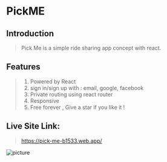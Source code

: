 # PickME 

## Introduction

> Pick Me is a simple ride sharing app concept with react. 

## Features

> 1. Powered by React
> 2. sign in/sign up with : email, google, facebook
> 3. Private routing using react router
> 4. Responsive
> 5. Free forever , Give a star if you like it !

## Live Site Link: 

> https://pick-me-b1533.web.app/

![picture](https://i.ibb.co/2d58y38/Annotation-2021-03-20-182025.png)

